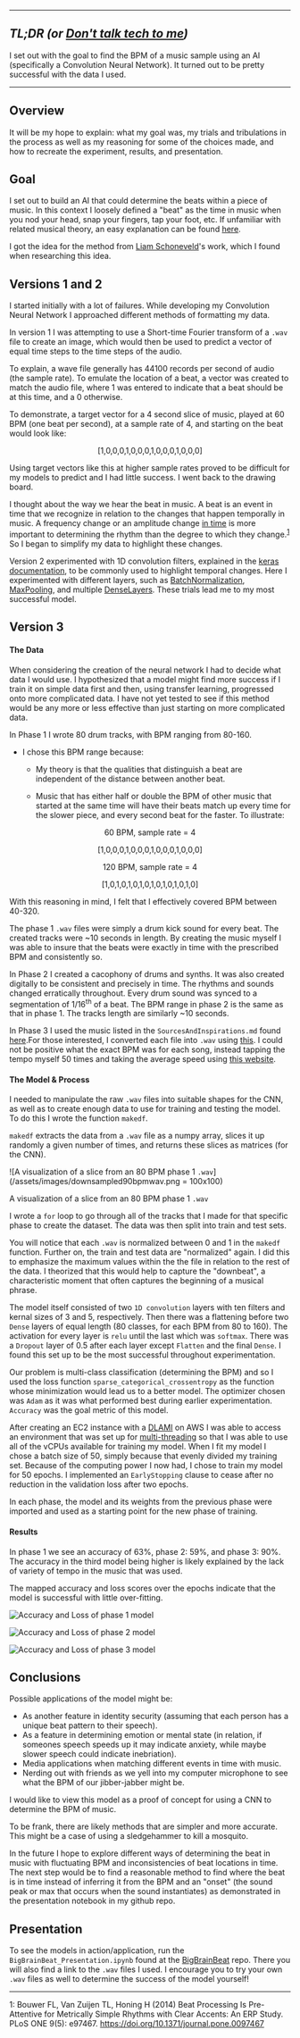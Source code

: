 ___

## *TL;DR (or <u>Don't talk tech to me</u>)*

I set out with the goal to find the BPM of a music sample using an AI (specifically a Convolution Neural Network). It turned out to be pretty successful with the data I used.

___

## Overview

It will be my hope to explain: what my goal was, my trials and tribulations in the process as well as my reasoning for some of the choices made, and how to recreate the experiment, results, and presentation.

## Goal

I set out to build an AI that could determine the beats within a piece of music. In this context I loosely defined a "beat" as the time in music when you nod your head, snap your fingers, tap your foot, etc. If unfamiliar with related musical theory, an easy explanation can be found [here](https://www.bbc.co.uk/bitesize/guides/zs9wk2p/revision/1).

I got the idea for the method from [Liam Schoneveld](https://github.com/nlml)'s work, which I found when researching this idea.

## Versions 1 and 2

I started initially with a lot of failures. While developing my Convolution Neural Network I approached different methods of formatting my data.

In version 1 I was attempting to use a Short-time Fourier transform of a `.wav` file to create an image, which would then be used to predict a vector of equal time steps to the time steps of the audio.

To explain, a wave file generally has 44100 records per second of audio (the sample rate). To emulate the location of a beat, a vector was created to match the audio file, where 1 was entered to indicate that a beat should be at this time, and a 0 otherwise.

To demonstrate, a target vector for a 4 second slice of music, played at 60 BPM (one beat per second), at a sample rate of 4, and starting on the beat would look like:

<p align="center">[1,0,0,0,1,0,0,0,1,0,0,0,1,0,0,0]</p>

Using target vectors like this at higher sample rates proved to be difficult for my models to predict and I had little success. I went back to the drawing board.

I thought about the way we hear the beat in music. A beat is an event in time that we recognize in relation to the changes that happen temporally in music. A frequency change or an amplitude change <u>in time</u> is more important to determining the rhythm than the degree to which they change.<sup>[1](#fn1)</sup>
 So I began to simplify my data to highlight these changes.

Version 2 experimented with 1D convolution filters, explained in the [keras documentation](https://keras.io/layers/convolutional/), to be commonly used to highlight temporal changes. Here I experimented with different layers, such as [BatchNormalization](https://keras.io/layers/normalization/), [MaxPooling](https://keras.io/layers/pooling/), and multiple [DenseLayers](https://keras.io/layers/core/). These trials lead me to my most successful model.

## Version 3

#### The Data

When considering the creation of the neural network I had to decide what data I would use. I hypothesized that a model might find more success if I train it on simple data first and then, using transfer learning, progressed onto more complicated data. I have not yet tested to see if this method would be any more or less effective than just starting on more complicated data.

In Phase 1 I wrote 80 drum tracks, with BPM ranging from 80-160.

- I chose this BPM range because:
    -  My theory is that the qualities that distinguish a beat are independent of the distance between another beat.

    -  Music that has either half or double the BPM of other music that started at the same time will have their beats match up every time for the slower piece, and every second beat for the faster. To illustrate:

<p align="center">60 BPM, sample rate = 4
<p align="center">[1,0,0,0,1,0,0,0,1,0,0,0,1,0,0,0]</p>

<p align="center">120 BPM, sample rate = 4

<p align="center">[1,0,1,0,1,0,1,0,1,0,1,0,1,0,1,0]</p>

With this reasoning in mind, I felt that I effectively covered BPM between 40-320.

The phase 1 `.wav` files were simply a drum kick sound for every beat. The created tracks were ~10 seconds in length. By creating the music myself I was able to insure that the beats were exactly in time with the prescribed BPM and consistently so.

In Phase 2 I created a cacophony of drums and synths. It was also created digitally to be consistent and precisely in time. The rhythms and sounds changed erratically throughout. Every drum sound was synced to a segmentation of 1/16<sup>th</sup> of a beat. The BPM range in phase 2 is the same as that in phase 1. The tracks length are similarly ~10 seconds.

In Phase 3 I used the music listed in the `SourcesAndInspirations.md` found [here](https://github.com/Ferrallv/BigBrainBeat/blob/master/SourcesAndInspirations.md).For those interested, I converted each file into `.wav` using [this](https://librosa.github.io/librosa/generated/librosa.output.write_wav.html). I could not be positive what the exact BPM was for each song, instead tapping the tempo myself 50 times and taking the average speed using [this website](https://www.all8.com/tools/bpm.htm).

#### The Model & Process

I needed to manipulate the raw `.wav` files into suitable shapes for the CNN, as well as to create enough data to use for training and testing the model. To do this I wrote the function `makedf`.

`makedf` extracts the data from a `.wav` file as a numpy array, slices it up randomly a given number of times, and returns these slices as matrices (for the CNN).

![A visualization of a slice from an 80 BPM phase 1 `.wav`](/assets/images/downsampled90bpmwav.png = 100x100)

A visualization of a slice from an 80 BPM phase 1 `.wav`


I wrote a `for` loop to go through all of the tracks that I made for that specific phase to create the dataset. The data was then split into train and test sets.

You will notice that each `.wav` is normalized between 0 and 1 in the `makedf` function. Further on,  the train and test data are "normalized" again. I did this to emphasize the maximum values within the the file in relation to the rest of the data. I theorized that this would help to capture the "downbeat", a characteristic moment that often captures the beginning of a musical phrase.

The model itself consisted of two `1D convolution` layers with ten filters and kernal sizes of 3 and 5, respectively. Then there was a flattening before two `Dense` layers of equal length (80 classes, for each BPM from 80 to 160). The activation for every layer is `relu` until the last which was `softmax`. There was a `Dropout` layer of 0.5 after each layer except `Flatten` and the final `Dense`. I found this set up to be the most successful throughout experimentation.

Our problem is multi-class classification (determining the BPM) and so I used the loss function `sparse_categorical_crossentropy` as the function whose minimization would lead us to a better model. The optimizer chosen was `Adam` as it was what performed best during earlier experimentation. `Accuracy` was the goal metric of this model.

After creating an EC2 instance with a [DLAMI](https://docs.aws.amazon.com/dlami/latest/devguide/what-is-dlami.html) on AWS I was able to access an environment that was set up for [multi-threading](https://docs.aws.amazon.com/AWSEC2/latest/UserGuide/instance-optimize-cpu.html) so that I was able to use all of the vCPUs available for training my model. When I fit my model I chose a batch size of 50, simply because that evenly divided my training set. Because of the computing power I now had, I chose to train my model for 50 epochs. I implemented an `EarlyStopping` clause to cease after no reduction in the validation loss after two epochs.

In each phase, the model and its weights from the previous phase were imported and used as a starting point for the new phase of training.

#### Results

In phase 1 we see an accuracy of 63%, phase 2: 59%, and phase 3: 90%. The accuracy in the third model being higher is likely explained by the lack of variety of tempo in the music that was used.

The mapped accuracy and loss scores over the epochs indicate that the model is successful with little over-fitting.

![Accuracy and Loss of phase 1 model](/assets/images/BigBrainBeatv3_phase1_accAndLoss.png)

![Accuracy and Loss of phase 2 model](/assets/images/BigBrainBeatv3_phase2_accAndLoss.png)

![Accuracy and Loss of phase 3 model](/assets/images/BigBrainBeatv3_phase3_accAndLoss.png)

## Conclusions

Possible applications of the model might be:

   - As another feature in identity security (assuming that each person has a unique beat pattern to their speech).
   - As a feature in determining emotion or mental state (in relation, if someones speech speeds up it may indicate anxiety, while maybe slower speech could indicate inebriation).
   - Media applications when matching different events in time with music.
   - Nerding out with friends as we yell into my computer microphone to see what the BPM of our jibber-jabber might be.

I would like to view this model as a proof of concept for using a CNN to determine the BPM of music.

To be frank, there are likely methods that are simpler and more accurate. This might be a case of using a sledgehammer to kill a mosquito.

In the future I hope to explore different ways of determining the beat in music with fluctuating BPM and inconsistencies of beat locations in time. The next step would be to find a reasonable method to find where the beat is in time instead of inferring it from the BPM and an "onset" (the sound peak or max that occurs when the sound instantiates) as demonstrated in the presentation notebook in my github repo.

## Presentation

To see the models in action/application, run the `BigBrainBeat_Presentation.ipynb` found at the [BigBrainBeat](www.github.com/ferrallv/bigbrainbeat) repo. There you will also find a link to the `.wav` files I used. I encourage you to try your own `.wav` files as well to determine the success of the model yourself!

---

<a name="fn1">1</a>: Bouwer FL, Van Zuijen TL, Honing H (2014) Beat Processing Is Pre-Attentive for Metrically Simple Rhythms with Clear Accents: An ERP Study. PLoS ONE 9(5): e97467. https://doi.org/10.1371/journal.pone.0097467
